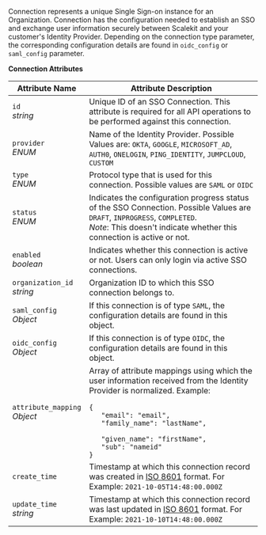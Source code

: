  Connection represents a unique Single Sign-on instance for an Organization. Connection has the configuration needed to establish an SSO and exchange user information securely between Scalekit and your customer's Identity Provider. Depending on the connection type parameter, the corresponding configuration details are found in `oidc_config` or `saml_config` parameter.

**Connection Attributes**

| Attribute Name | Attribute Description |
|---|---|
| `id`<br>_string_ | Unique ID of an SSO Connection. This attribute is required for all API operations to be performed against this connection.  |
| `provider`<br>_ENUM_ | Name of the Identity Provider. Possible Values are: `OKTA`, `GOOGLE`, `MICROSOFT_AD`, `AUTH0`, `ONELOGIN`, `PING_IDENTITY`, `JUMPCLOUD`, `CUSTOM` |
| `type`<br>_ENUM_ | Protocol type that is used for this connection. Possible values are `SAML` or `OIDC` |
| `status`<br>_ENUM_ | Indicates the configuration progress status of the SSO Connection. Possible Values are `DRAFT`, `INPROGRESS`, `COMPLETED`. <br>_Note_: This doesn't indicate whether this connection is active or not. |
| `enabled`<br>_boolean_ | Indicates whether this connection is active or not. Users can only login via active SSO connections. |
| `organization_id`<br>_string_ | Organization ID to which this SSO connection belongs to. |
| `saml_config`<br>_Object_ | If this connection is of type `SAML`, the configuration details are found in this object. |
| `oidc_config`<br>_Object_ | If this connection is of type `OIDC`, the configuration details are found in this object. |
| `attribute_mapping`<br>_Object_ | Array of attribute mappings using which the user information received from the Identity Provider is normalized. Example: <code> <br/>{ <br/>&nbsp;&nbsp; "email": "email",<br/>&nbsp;&nbsp; "family_name": "lastName", <br/>&nbsp;&nbsp; "given_name": "firstName",<br/>&nbsp;&nbsp;&nbsp;"sub": "nameid" <br/>} </code> |
| `create_time` | Timestamp at which this connection record was created in [ISO 8601](https://en.wikipedia.org/wiki/ISO_8601) format. For Example: `2021-10-05T14:48:00.000Z` |
| `update_time`<br>_string_ | Timestamp at which this connection record was last updated in [ISO 8601](https://en.wikipedia.org/wiki/ISO_8601) format. For Example: `2021-10-10T14:48:00.000Z` |